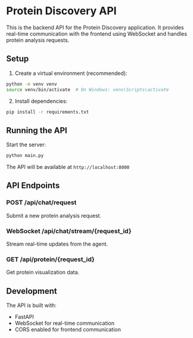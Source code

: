 # Protein Discovery API

This is the backend API for the Protein Discovery application. It provides real-time communication with the frontend using WebSocket and handles protein analysis requests.

## Setup

1. Create a virtual environment (recommended):

```bash
python -m venv venv
source venv/bin/activate  # On Windows: venv\Scripts\activate
```

2. Install dependencies:

```bash
pip install -r requirements.txt
```

## Running the API

Start the server:

```bash
python main.py
```

The API will be available at `http://localhost:8000`

## API Endpoints

### POST /api/chat/request

Submit a new protein analysis request.

### WebSocket /api/chat/stream/{request_id}

Stream real-time updates from the agent.

### GET /api/protein/{request_id}

Get protein visualization data.

## Development

The API is built with:

- FastAPI
- WebSocket for real-time communication
- CORS enabled for frontend communication

